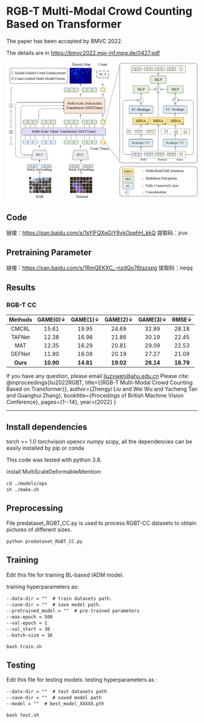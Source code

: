 # RGB-T Multi-Modal Crowd Counting Based on Transformer

The paper has been accepted by BMVC 2022.

The details are in https://bmvc2022.mpi-inf.mpg.de/0427.pdf

![main](images/main.png)

## Code
链接：https://pan.baidu.com/s/1sYlFQXqGiY8ykOpehH_kkQ 
提取码：jrux 


## Pretraining Parameter
链接：https://pan.baidu.com/s/1RmQEKXC_-nzdQo76tazspg 
提取码：neqq 


## Results

### RGB-T CC
|Methods|GAME(0)↓| GAME(1)↓ |GAME(2)↓ |GAME(3)↓ | RMSE↓|
| :---: | :---: | :---: | :---: | :---: | :---: | 
|CMCRL|15.61| 19.95| 24.69 |32.89| 28.18|
|TAFNet|12.38 |16.98| 21.86 |30.19| 22.45
|MAT|12.35| 16.29 |20.81 |29.09| 22.53|
|DEFNet|11.90 |16.08 |20.19 |27.27 |21.09|
|**Ours**|**10.90** |**14.81** |**19.02** |**26.14** |**18.79**|



If you have any question, please email  liuzywen@ahu.edu.cn
Please cite:
@inproceedings{liu2022RGBT,
  title={{RGB-T Multi-Modal Crowd Counting Based on Transformer}},
  author={Zhengyi Liu and Wei Wu and Yacheng Tan and Guanghui Zhang},
  booktitle={Procedings of British Machine Vision Conference},
  pages={1--14},
  year={2022}
}
****

## Install dependencies
torch >= 1.0 torchvision opencv numpy scipy, all the dependencies can be easily installed by pip or conda

This code was tested with python 3.8.

install MultiScaleDeformableAttention:
```
cd ./models/ops     
sh ./make.sh
```

## Preprocessing
File predataset_RGBT_CC.py is used to process RGBT-CC datasets to obtain pictures of different sizes.
```
python predataset_RGBT_CC.py
```

## Training
Edit this file for training BL-based IADM model.

training hyperparameters as:
```
--data-dir = ""  # train datasets path.
--save-dir = ""  # save model path.
--pretrained_model = ""  # pre-trained parameters
--max-epoch = 500
--val-epoch = 1
--val_start = 30
--batch-size = 16

```

```
bash train.sh
```

## Testing
Edit this file for testing models.
testing hyperparameters as :
```
--data-dir = ""  # test datasets path
--save-dir = ""  # saved model path
--model = ""  # best_model_XXXXX.pth
```

```
bash test.sh
```


